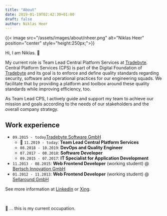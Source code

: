 ```yaml
---
title: "About"
date: 2019-01-19T02:42:30+01:00
draft: false
author: Niklas Heer
---
```


{{< image src="/assets/images/about/nheer.png" alt="Niklas Heer" position="center" style="height:250px;">}}

Hi, I am Niklas. :wave:

My current role is Team Lead Central Platform Services at [Tradebyte](https://www.tradebyte.com/). Central Platform Services (CPS) is part of the Digital Foundation of [Tradebyte](https://www.tradebyte.com/) and its goal is to enforce and define quality standards regarding security, software and operational practices for our engineering squads. We facilitate that by providing a platform and toolbox around these quality standards while improving efficiency, too.

As Team Lead CPS, I actively guide and support my team to achieve our mission and goals according to the needs of our stakeholders and the overall company strategy.

## Work experience

- `09.2015 - today`[Tradebyte Software GmbH](https://www.tradebyte.com/)
  - :pushpin: `11.2019 - today`: **Team Lead Central Platform Services**
  - `08.2018 - 10.2019`: **DevOps and Quality Engineer**
  - `07.2017 - 08.2018`: **Software Developer**
  - `09.2015 - 07.2017`: **IT Specialist for Application Development**
- `11.2013 - 08.2015`: **Web Frontend Developer** (working student) @ [Bertsch Innovation GmbH](https://bertschinnovation.com/)
- `01.2012 - 11.2013`: **Web Frontend Developer** (working student) @ [Sellaround GmbH](https://www.facebook.com/pg/sellaround/about/)

See more information at [LinkedIn](https://de.linkedin.com/in/niklas-heer-b89364b8) or [Xing](https://www.xing.com/profile/Niklas_Heer).

<br>

:pushpin: ... this is my current occupation.
